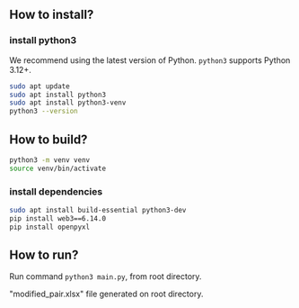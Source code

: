 ## How to install?

### install python3
We recommend using the latest version of Python. `python3` supports Python 3.12+.
```bash
sudo apt update
sudo apt install python3
sudo apt install python3-venv
python3 --version
```

## How to build?
```bash
python3 -m venv venv
source venv/bin/activate
```

### install dependencies
```bash
sudo apt install build-essential python3-dev
pip install web3==6.14.0
pip install openpyxl
```

## How to run?
Run command ``python3 main.py``, from root directory.

"modified_pair.xlsx" file generated on root directory.